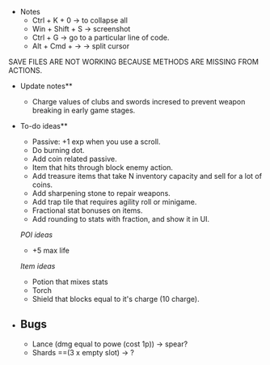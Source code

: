 - Notes
    - Ctrl + K + 0     -> to collapse all
    - Win + Shift + S  -> screenshot
    - Ctrl + G         -> go to a particular line of code.
    - Alt + Cmd + ->   -> split cursor


SAVE FILES ARE NOT WORKING BECAUSE METHODS ARE MISSING FROM ACTIONS.

- Update notes**
    - Charge values of clubs and swords incresed to prevent weapon breaking in early game stages.


- To-do ideas**
    - Passive: +1 exp when you use a scroll.
    - Do burning dot.
    - Add coin related passive.
    - Item that hits through block enemy action.
    - Add treasure items that take N inventory capacity and sell for a lot of coins.
    - Add sharpening stone to repair weapons.
    - Add trap tile that requires agility roll or minigame.
    - Fractional stat bonuses on items.
    - Add rounding to stats with fraction, and show it in UI.

    *POI ideas*
    - +5 max life

    *Item ideas*
    - Potion that mixes stats
    - Torch
    - Shield that blocks equal to it's charge (10 charge).


- Bugs
    -
    - Lance (dmg equal to powe (cost 1p)) -> spear?
    - Shards ==(3 x empty slot) -> ?